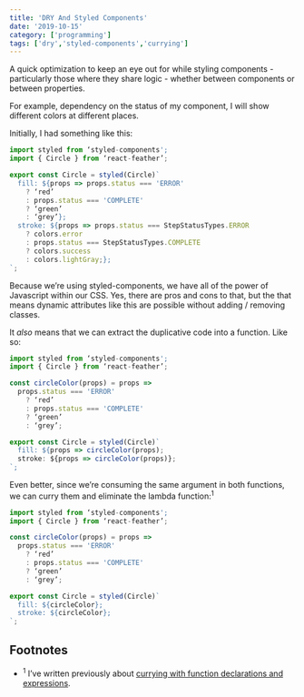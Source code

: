 ```yaml
---
title: 'DRY And Styled Components'
date: '2019-10-15'
category: ['programming']
tags: ['dry','styled-components','currying']
---
```


A quick optimization to keep an eye out for while styling components - particularly those where they share logic - whether between components or between properties.

For example, dependency on the status of my component, I will show different colors at different places.

Initially, I had something like this:
```javascript
import styled from ‘styled-components';
import { Circle } from ‘react-feather’;

export const Circle = styled(Circle)`
  fill: ${props => props.status === 'ERROR'
    ? ‘red’
    : props.status === 'COMPLETE'
    ? ‘green’
    : ‘grey’};
  stroke: ${props => props.status === StepStatusTypes.ERROR
    ? colors.error
    : props.status === StepStatusTypes.COMPLETE
    ? colors.success
    : colors.lightGray;};
`;
```

Because we’re using styled-components, we have all of the power of Javascript within our CSS. Yes, there are pros and cons to that, but the that means dynamic attributes like this are possible without adding / removing classes.

It _also_ means that we can extract the duplicative code into a function. Like so:

```javascript
import styled from ‘styled-components';
import { Circle } from ‘react-feather’;

const circleColor(props) = props =>
  props.status === 'ERROR'
    ? ‘red’
    : props.status === 'COMPLETE'
    ? ‘green’
    : ‘grey’;

export const Circle = styled(Circle)`
  fill: ${props => circleColor(props);
  stroke: ${props => circleColor(props)};
`;
```

Even better, since we’re consuming the same argument in both functions, we can curry them and eliminate the lambda function:<sup>1</sup>
```javascript
import styled from ‘styled-components';
import { Circle } from ‘react-feather’;

const circleColor(props) = props =>
  props.status === 'ERROR'
    ? ‘red’
    : props.status === 'COMPLETE'
    ? ‘green’
    : ‘grey’;

export const Circle = styled(Circle)`
  fill: ${circleColor};
  stroke: ${circleColor};
`;
```

## Footnotes
* <sup>1</sup> I’ve written previously about [currying with function declarations and expressions](https://www.stephencharlesweiss.com/2019-04-13/currying-an-introduction-with-function-declarations-and-expressions/).


